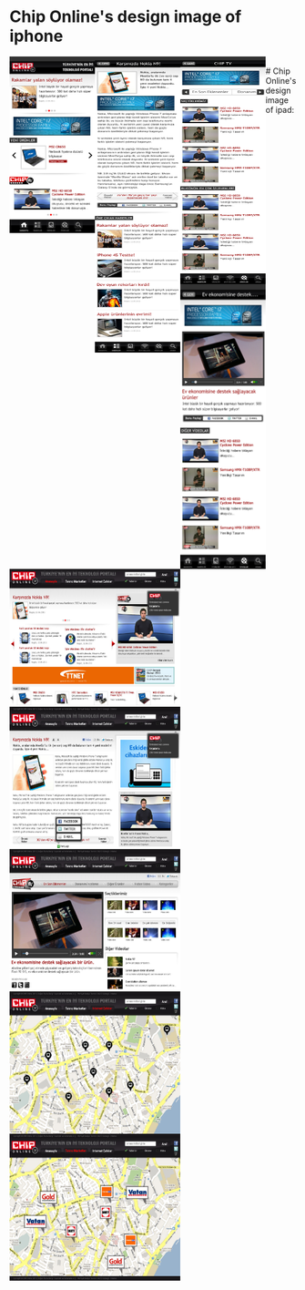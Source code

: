 # Chip Online's design image of iphone

<img align="left" width="150" height="310" src="https://github.com/cuongdh1912/ChipOnlineScreenShots/blob/master/Chip-iphone-mainpage.jpg">
<img align="left" width="150" height="520" src="https://github.com/cuongdh1912/ChipOnlineScreenShots/blob/master/Chip-iphone-detail.jpg">
<img align="left" width="150" height="400" src="https://github.com/cuongdh1912/ChipOnlineScreenShots/blob/master/Chip-iphone-Chiptv.jpg">
<img align="left" width="150" height="500" src="https://github.com/cuongdh1912/ChipOnlineScreenShots/blob/master/Chip-iphone-Chiptv-Detail.jpg">   
<br>
# Chip Online's design image of ipad:   
<br> 
<img align="left" width="300" height="250" src="https://github.com/cuongdh1912/ChipOnlineScreenShots/blob/master/Chip_ipad_mainpage.jpg">
<img align="left" width="300" height="250" src="https://github.com/cuongdh1912/ChipOnlineScreenShots/blob/master/Chip_ipad_Detail.jpg">
<img align="left" width="300" height="250" src="https://github.com/cuongdh1912/ChipOnlineScreenShots/blob/master/Chip_ipad_video.jpg">
<img align="left" width="300" height="250" src="https://github.com/cuongdh1912/ChipOnlineScreenShots/blob/master/Chip_ipad_internetcafe.jpg">
<img align="left" width="300" height="250" src="https://github.com/cuongdh1912/ChipOnlineScreenShots/blob/master/Chip_ipad_technologymarket.jpg">
